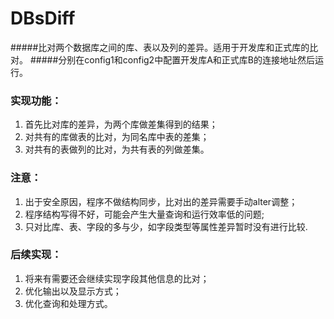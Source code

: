 # DBsDiff
#####比对两个数据库之间的库、表以及列的差异。适用于开发库和正式库的比对。
#####分别在config1和config2中配置开发库A和正式库B的连接地址然后运行。

### 实现功能：
1. 首先比对库的差异，为两个库做差集得到的结果；
2. 对共有的库做表的比对，为同名库中表的差集；
3. 对共有的表做列的比对，为共有表的列做差集。

### 注意：
1. 出于安全原因，程序不做结构同步，比对出的差异需要手动alter调整；
2. 程序结构写得不好，可能会产生大量查询和运行效率低的问题;
3. 只对比库、表、字段的多与少，如字段类型等属性差异暂时没有进行比较.


### 后续实现：
1.  将来有需要还会继续实现字段其他信息的比对；
2.  优化输出以及显示方式；
3.  优化查询和处理方式。


